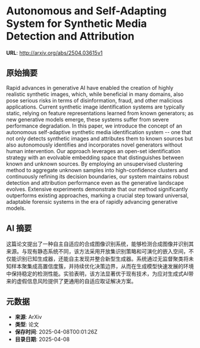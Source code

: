 # Autonomous and Self-Adapting System for Synthetic Media Detection and Attribution

**URL**: http://arxiv.org/abs/2504.03615v1

## 原始摘要

Rapid advances in generative AI have enabled the creation of highly realistic
synthetic images, which, while beneficial in many domains, also pose serious
risks in terms of disinformation, fraud, and other malicious applications.
Current synthetic image identification systems are typically static, relying on
feature representations learned from known generators; as new generative models
emerge, these systems suffer from severe performance degradation. In this
paper, we introduce the concept of an autonomous self-adaptive synthetic media
identification system -- one that not only detects synthetic images and
attributes them to known sources but also autonomously identifies and
incorporates novel generators without human intervention. Our approach
leverages an open-set identification strategy with an evolvable embedding space
that distinguishes between known and unknown sources. By employing an
unsupervised clustering method to aggregate unknown samples into
high-confidence clusters and continuously refining its decision boundaries, our
system maintains robust detection and attribution performance even as the
generative landscape evolves. Extensive experiments demonstrate that our method
significantly outperforms existing approaches, marking a crucial step toward
universal, adaptable forensic systems in the era of rapidly advancing
generative models.


## AI 摘要

这篇论文提出了一种自主自适应的合成图像识别系统，能够检测合成图像并识别其来源。与现有静态系统不同，该方法采用开放集识别策略和可演化的嵌入空间，不仅能识别已知生成器，还能自主发现并整合新型生成器。系统通过无监督聚类将未知样本聚集成高置信度簇，并持续优化决策边界，从而在生成模型快速发展的环境中保持稳定的检测性能。实验表明，该方法显著优于现有技术，为应对生成式AI带来的虚假信息风险提供了更通用的自适应取证解决方案。

## 元数据

- **来源**: ArXiv
- **类型**: 论文
- **保存时间**: 2025-04-08T00:01:26Z
- **目录日期**: 2025-04-08
